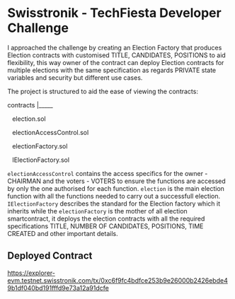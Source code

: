 # Swisstronik - TechFiesta Developer Challenge

I approached the challenge by creating an Election Factory that produces Election contracts with customised TITLE, CANDIDATES, POSITIONS to aid flexibility, this way owner of the contract can deploy Election contracts for multiple elections with the same specification as regards PRIVATE state variables and security but different use cases.

The project is structured to aid the ease of viewing the contracts:

contracts
|_____  

&ensp; election.sol  

&ensp; electionAccessControl.sol  

&ensp; electionFactory.sol  

&ensp; IElectionFactory.sol

```electionAccessControl``` contains the access specifics for the owner - CHAIRMAN and the voters - VOTERS to ensure the functions are accessed by only the one authorised for each function. ```election``` is the main election function with all the functions needed to carry out a successfull election. ```IElectionFactory``` describes the standard for the Election factory which it inherits while the ```electionFactory``` is the mother of all election smartcontract, it deploys the election contracts with all the required specifications TITLE, NUMBER OF CANDIDATES, POSITIONS, TIME CREATED and other important details.


## Deployed Contract 
https://explorer-evm.testnet.swisstronik.com/tx/0xc6f9fc4bdfce253b9e26000b2426ebde49b1df040bd191fffd9e73a12a91dcfe
